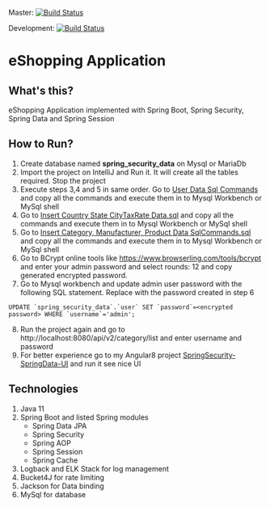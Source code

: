 Master: [![Build Status](https://travis-ci.com/pavankjadda/SpringSecurity-SpringData.svg?branch=master)](https://travis-ci.com/pavankjadda/SpringSecurity-SpringData)

Development: [![Build Status](https://travis-ci.com/pavankjadda/SpringSecurity-SpringData.svg?branch=development)](https://travis-ci.com/pavankjadda/SpringSecurity-SpringData)

# eShopping Application

## What's this?
eShopping Application implemented with Spring Boot, Spring Security, Spring Data and Spring Session

## How to Run?
1. Create database named **spring_security_data** on Mysql or MariaDb
2. Import the project on IntelliJ and Run it. It will create all the tables required. Stop the project
3. Execute steps 3,4 and 5 in same order. Go to [User Data Sql Commands](https://github.com/pavankjadda/SpringSecurity-SpringData/blob/master/src/main/resources/data/User%20Data%20SqlCommands.sql) and copy all the commands and execute them in to Mysql Workbench or MySql shell
4. Go to [Insert Country State CityTaxRate Data.sql](https://github.com/pavankjadda/SpringSecurity-SpringData/blob/master/src/main/resources/data/Insert%20Country%20State%20CityTaxRate%20Data.sql) and copy all the commands and execute them in to Mysql Workbench or MySql shell
5. Go to [Insert Category, Manufacturer, Product Data SqlCommands.sql](https://github.com/pavankjadda/SpringSecurity-SpringData/blob/master/src/main/resources/data/Insert%20Category%2C%20Manufacturer%2C%20Product%20Data%20SqlCommands.sql) and copy all the commands and execute them in to Mysql Workbench or MySql shell
6. Go to BCrypt online tools like https://www.browserling.com/tools/bcrypt and enter your admin password and select rounds: 12 and copy generated encrypted password. 
7. Go to Mysql workbench and update admin user password with the following SQL statement. Replace **<encrypted password>** with the password created in step 6
```
UPDATE `spring_security_data`.`user` SET `password`=<encrypted password> WHERE `username`='admin';
```
8. Run the project again and go to http://localhost:8080/api/v2/category/list and enter username and password
9. For better experience go to my Angular8 project [SpringSecurity-SpringData-UI](https://github.com/pavankjadda/SpringSecurity-SpringData-UI) and run it see nice UI

## Technologies 
1. Java 11
2. Spring Boot and listed Spring modules 
    - Spring Data JPA
    - Spring Security 
    - Spring AOP
    - Spring Session
    - Spring Cache
3. Logback and ELK Stack for log management
4. Bucket4J for rate limiting
5. Jackson for Data binding
6. MySql for database
